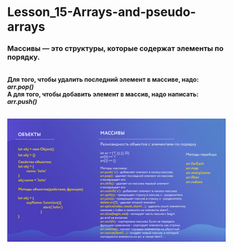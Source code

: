 # Lesson_15-Arrays-and-pseudo-arrays

### Массивы — это структуры, которые содержат элементы по порядку.

<br>**Для того, чтобы удалить последний элемент в массиве, надо: _arr.pop()_**<br>
**А для того, чтобы добавить элемент в массив, надо написать: _arr.push()_**

<br><img src = 'img/Objects-Arrays.jpg'>
